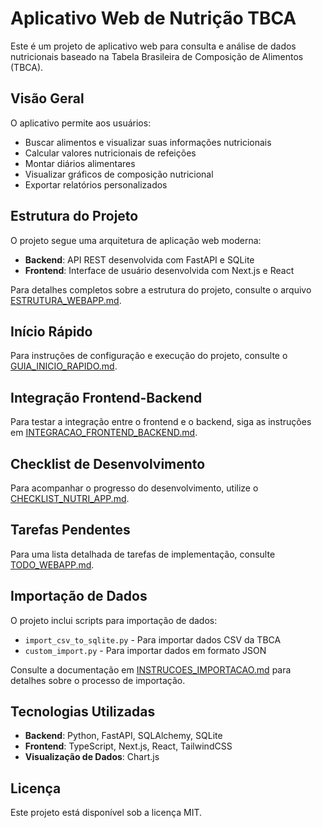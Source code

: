 # Aplicativo Web de Nutrição TBCA

Este é um projeto de aplicativo web para consulta e análise de dados nutricionais baseado na Tabela Brasileira de Composição de Alimentos (TBCA).

## Visão Geral

O aplicativo permite aos usuários:
- Buscar alimentos e visualizar suas informações nutricionais
- Calcular valores nutricionais de refeições
- Montar diários alimentares
- Visualizar gráficos de composição nutricional
- Exportar relatórios personalizados

## Estrutura do Projeto

O projeto segue uma arquitetura de aplicação web moderna:
- **Backend**: API REST desenvolvida com FastAPI e SQLite
- **Frontend**: Interface de usuário desenvolvida com Next.js e React

Para detalhes completos sobre a estrutura do projeto, consulte o arquivo [ESTRUTURA_WEBAPP.md](./docs/ESTRUTURA_WEBAPP.md).

## Início Rápido

Para instruções de configuração e execução do projeto, consulte o [GUIA_INICIO_RAPIDO.md](./docs/GUIA_INICIO_RAPIDO.md).

## Integração Frontend-Backend

Para testar a integração entre o frontend e o backend, siga as instruções em [INTEGRACAO_FRONTEND_BACKEND.md](./docs/INTEGRACAO_FRONTEND_BACKEND.md).

## Checklist de Desenvolvimento

Para acompanhar o progresso do desenvolvimento, utilize o [CHECKLIST_NUTRI_APP.md](./docs/CHECKLIST_NUTRI_APP.md).

## Tarefas Pendentes

Para uma lista detalhada de tarefas de implementação, consulte [TODO_WEBAPP.md](./docs/TODO_WEBAPP.md).

## Importação de Dados

O projeto inclui scripts para importação de dados:
- `import_csv_to_sqlite.py` - Para importar dados CSV da TBCA
- `custom_import.py` - Para importar dados em formato JSON

Consulte a documentação em [INSTRUCOES_IMPORTACAO.md](./backend/INSTRUCOES_IMPORTACAO.md) para detalhes sobre o processo de importação.

## Tecnologias Utilizadas

- **Backend**: Python, FastAPI, SQLAlchemy, SQLite
- **Frontend**: TypeScript, Next.js, React, TailwindCSS
- **Visualização de Dados**: Chart.js

## Licença

Este projeto está disponível sob a licença MIT.
